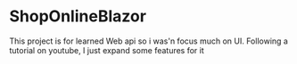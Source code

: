 # ShopOnlineBlazor
This project is for learned Web api so i was'n focus much on UI. Following a tutorial on youtube, I just expand some features for it
